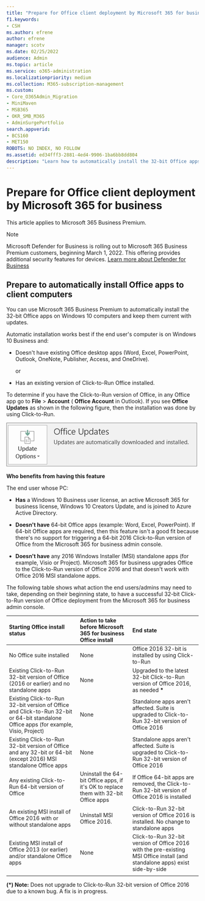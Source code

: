 ```yaml
---
title: "Prepare for Office client deployment by Microsoft 365 for business"
f1.keywords:
- CSH
ms.author: efrene
author: efrene
manager: scotv
ms.date: 02/25/2022
audience: Admin
ms.topic: article
ms.service: o365-administration
ms.localizationpriority: medium
ms.collection: M365-subscription-management 
ms.custom:
- Core_O365Admin_Migration
- MiniMaven
- MSB365
- OKR_SMB_M365
- AdminSurgePortfolio
search.appverid:
- BCS160
- MET150
ROBOTS: NO INDEX, NO FOLLOW
ms.assetid: ed34fff3-2881-4ed4-9906-1ba6bb8dd804
description: "Learn how to automatically install the 32-bit Office apps on Windows 10 computers and keep them updated."
---
```


# Prepare for Office client deployment by Microsoft 365 for business

This article applies to Microsoft 365 Business Premium.

> [!NOTE]
> Microsoft Defender for Business is rolling out to Microsoft 365 Business Premium customers, beginning March 1, 2022. This offering provides additional security features for devices. [Learn more about Defender for Business](../../security/defender-business/mdb-overview.md)

## Prepare to automatically install Office apps to client computers

You can use Microsoft 365 Business Premium to automatically install the 32-bit Office apps on Windows 10 computers and keep them current with updates.
  
Automatic installation works best if the end user's computer is on Windows 10 Business and:
  
- Doesn't have existing Office desktop apps (Word, Excel, PowerPoint, Outlook, OneNote, Publisher, Access, and OneDrive).
    
    or
    
- Has an existing version of Click-to-Run Office installed.
    
To determine if you have the Click-to-Run version of Office, in any Office app go to **File** \> **Account** ( **Office Account** in Outlook). If you see **Office Updates** as shown in the following figure, then the installation was done by using Click-to-Run. 
  
![Screenshot of Office updates in Office app Account.](../../media/e3439380-fa43-4ed6-ae5d-64851c297df5.png)
  
 **Who benefits from having this feature**
  
The end user whose PC:
  
- **Has**  a Windows 10 Business user license, an active Microsoft 365 for business license, Windows 10 Creators Update, and is joined to Azure Active Directory. 
    
- **Doesn't have** 64-bit Office apps (example: Word, Excel, PowerPoint). If 64-bit Office apps are required, then this feature isn't a good fit because there's no support for triggering a 64-bit 2016 Click-to-Run version of Office from the Microsoft 365 for business admin console. 
    
- **Doesn't have** any 2016 Windows Installer (MSI) standalone apps (for example, Visio or Project). Microsoft 365 for business upgrades Office to the Click-to-Run version of Office 2016 and that doesn't work with Office 2016 MSI standalone apps. 
    
The following table shows what action the end users/admins may need to take, depending on their beginning state, to have a successful 32-bit Click-to-Run version of Office deployment from the Microsoft 365 for business admin console.<br/>


|Starting Office install status|Action to take before Microsoft 365 for business Office install|End state|
|:-----|:-----|:-----|
|No Office suite installed  <br/> |None  <br/> |Office 2016 32-bit is installed by using Click-to-Run  <br/> |
|Existing Click-to-Run 32-bit version of Office (2016 or earlier) and no standalone apps  <br/> |None  <br/> |Upgraded to the latest 32-bit Click-to-Run version of Office 2016, as needed **\*** <br/> |
|Existing Click-to-Run 32-bit version of Office and Click-to-Run 32-bit or 64-bit standalone Office apps (for example, Visio, Project)  <br/> |None  <br/> |Standalone apps aren't affected. Suite is upgraded to Click-to-Run 32-bit version of Office 2016  <br/> |
|Existing Click-to-Run 32-bit version of Office and any 32-bit or 64-bit (except 2016) MSI standalone Office apps  <br/> |None  <br/> |Standalone apps aren't affected. Suite is upgraded to Click-to-Run 32-bit version of Office 2016  <br/> |
|Any existing Click-to-Run 64-bit version of Office  <br/> |Uninstall the 64-bit Office apps, if it's OK to replace them with 32-bit Office apps  <br/> |If Office 64-bit apps are removed, the Click-to-Run 32-bit version of Office 2016 is installed  <br/> |
|An existing MSI install of Office 2016 with or without standalone apps  <br/> |Uninstall MSI Office 2016.  <br/> |Click-to-Run 32-bit version of Office 2016 is installed. No change to standalone apps  <br/> |
|Existing MSI install of Office 2013 (or earlier) and/or standalone Office apps  <br/> |None  <br/> |Click-to-Run 32-bit version of Office 2016 with the pre-existing MSI Office install (and standalone apps) exist side-by-side  <br/> |
||||
   
 **(\*) Note:** Does not upgrade to Click-to-Run 32-bit version of Office 2016 due to a known bug. A fix is in progress. 
  